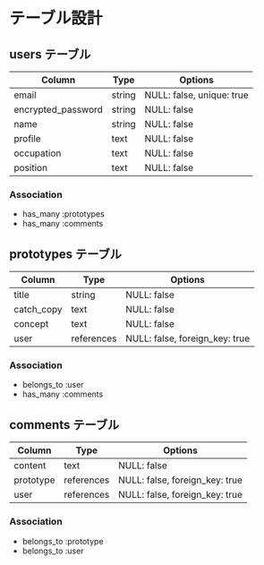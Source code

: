 # テーブル設計

## users テーブル

| Column             | Type   | Options                   |
| ------------------ | ------ | ------------------------- |
| email              | string | NULL: false, unique: true |
| encrypted_password | string | NULL: false               |
| name               | string | NULL: false               |
| profile            | text   | NULL: false               |
| occupation         | text   | NULL: false               |
| position           | text   | NULL: false               |

### Association
 - has_many :prototypes
 - has_many :comments

## prototypes テーブル

| Column      | Type       | Options                        |
| ----------- | ---------- | ------------------------------ |
| title       | string     | NULL: false                    |
| catch_copy  | text       | NULL: false                    |
| concept     | text       | NULL: false                    |
| user        | references | NULL: false, foreign_key: true |

### Association
 - belongs_to :user
 - has_many :comments

## comments テーブル

| Column      | Type       | Options                        |
| ----------- | ---------- | ------------------------------ |
| content     | text       | NULL: false                    |
| prototype   | references | NULL: false, foreign_key: true |
| user        | references | NULL: false, foreign_key: true |

### Association
 - belongs_to :prototype
 - belongs_to :user